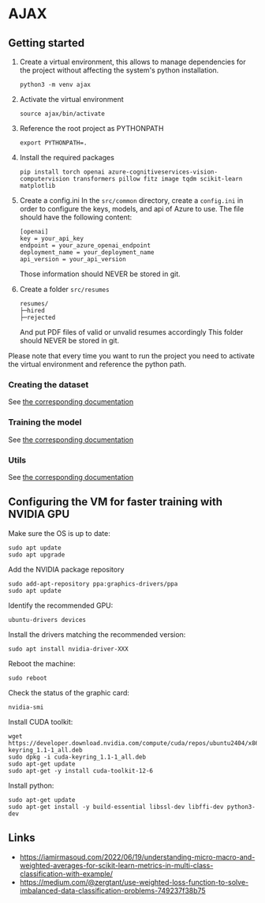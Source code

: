 # AJAX

## Getting started

1. Create a virtual environment, this allows to manage dependencies for the project without affecting the system's python installation.
   ```
   python3 -m venv ajax
   ```

2. Activate the virtual environment
   ```
   source ajax/bin/activate
   ```

3. Reference the root project as PYTHONPATH
   ```
   export PYTHONPATH=. 
   ```

4. Install the required packages
   ```
   pip install torch openai azure-cognitiveservices-vision-computervision transformers pillow fitz image tqdm scikit-learn matplotlib
   ```

5. Create a config.ini
   In the `src/common` directory, create a `config.ini` in order to configure the keys, models, and api of Azure to use.
   The file should have the following content:
   ```
   [openai]
   key = your_api_key
   endpoint = your_azure_openai_endpoint
   deployment_name = your_deployment_name
   api_version = your_api_version
   ```
   Those information should NEVER be stored in git. 

6. Create a folder `src/resumes`
   ```
   resumes/
   ├─hired
   ├─rejected
   ```
   And put PDF files of valid or unvalid resumes accordingly
   This folder should NEVER be stored in git.

Please note that every time you want to run the project you need to activate the virtual environment and reference the python path.

### Creating the dataset
See [the corresponding documentation](src/dataset_builder/README.md)

### Training the model
See [the corresponding documentation](src/model_training/README.md)  

### Utils  
See [the corresponding documentation](src/utils/README.md)  

## Configuring the VM for faster training with NVIDIA GPU
Make sure the OS is up to date:
```
sudo apt update
sudo apt upgrade
```

Add the NVIDIA package repository
```
sudo add-apt-repository ppa:graphics-drivers/ppa
sudo apt update
```

Identify the recommended GPU:
```
ubuntu-drivers devices
```

Install the drivers matching the recommended version:
```
sudo apt install nvidia-driver-XXX
```

Reboot the machine:
```
sudo reboot
```

Check the status of the graphic card:
```
nvidia-smi
```

Install CUDA toolkit:
```
wget https://developer.download.nvidia.com/compute/cuda/repos/ubuntu2404/x86_64/cuda-keyring_1.1-1_all.deb
sudo dpkg -i cuda-keyring_1.1-1_all.deb
sudo apt-get update
sudo apt-get -y install cuda-toolkit-12-6
```

Install python:
```
sudo apt-get update
sudo apt-get install -y build-essential libssl-dev libffi-dev python3-dev
```

## Links
* https://iamirmasoud.com/2022/06/19/understanding-micro-macro-and-weighted-averages-for-scikit-learn-metrics-in-multi-class-classification-with-example/
* https://medium.com/@zergtant/use-weighted-loss-function-to-solve-imbalanced-data-classification-problems-749237f38b75